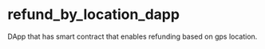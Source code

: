 # refund_by_location_dapp
DApp that has smart contract that enables refunding based on gps location.
